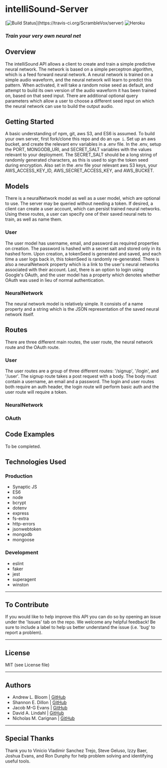 # intelliSound-Server

[![Build Status](https://travis-ci.org/IntelliSound/intelliSound-Server.svg?)](https://travis-ci.org/ScrambleVox/server)
![Heroku](http://heroku-badge.herokuapp.com/?app=intellisound-server&style=flat&svg=1)

### _Train your very own neural net_

## Overview

The intelliSound API allows a client to create and train a simple predictive neural network. The network is based on a simple perceptron algorithm, which is a feed forward neural network. A neural network is trained on a simple audio waveform, and the neural network will learn to predict this pattern. When activated, it will take a random noise seed as default, and attempt to build its own version of the audio waveform it has been trained on, based on that seed input. There are additional optional query parameters which allow a user to choose a different seed input on which the neural network can use to build the output audio.

## Getting Started

A basic understanding of npm, git, aws S3, and ES6 is assumed. To build your own server, first fork/clone this repo and do an `npm i`. Set up an aws bucket, and create the relevant env variables in a .env file. In the .env, setup the PORT, MONGODB_URI, and SECRET_SALT variables with the values relevant to your deployment. The SECRET_SALT should be a long string of randomly generated characters, as this is used to sign the token seed during encryption. Also set in the .env file your relevant aws S3 keys, your AWS_ACCESS_KEY_ID, AWS_SECRET_ACCESS_KEY, and AWS_BUCKET.

## Models

There is a neuralNetwork model as well as a user model, which are optional to use. The server may be queried without needing a token. If desired, a client can create a user account, which can persist trained neural networks. Using these routes, a user can specify one of their saved neural nets to train, as well as name them.

### User

The user model has username, email, and password as required properties on creation. The password is hashed with a secret salt and stored only in its hashed form. Upon creation, a tokenSeed is generated and saved, and each time a user logs back in, this tokenSeed is randomly re-generated. There is also a neuralNetwork property which is a link to the user's neural networks associated with their account. Last, there is an option to login using Google's OAuth, and the user model has a property which denotes whether OAuth was used in lieu of normal authentication.

### NeuralNetwork

The neural network model is relatively simple. It consists of a name property and a string which is the JSON representation of the saved neural network itself.

## Routes

There are three different main routes, the user route, the neural network route and the OAuth route.

### User

The user routes are a group of three different routes: '/signup', '/login', and '/user'. The signup route takes a post request with a body. The body must contain a username, an email and a password. The login and user routes both require an auth header, the login route will perform basic auth and the user route will require a token.

### NeuralNetwork



### OAuth

## Code Examples

To be completed.

## Technologies Used

### Production
* Synaptic JS
* ES6
* node
* bcrypt
* dotenv
* express
* fs-extra
* http-errors
* jsonwebtoken
* mongodb
* mongoose

### Development
* eslint
* faker
* jest
* superagent
* winston
***
## To Contribute
If you would like to help improve this API you can do so by opening an issue under the 'Issues' tab on the repo. We welcome any helpful feedback! Be sure to include a label to help us better understand the issue (i.e. 'bug' to report a problem).
***
## License
MIT (see License file)
***
## Authors
- Andrew L. Bloom | [GitHub](https://github.com/ALB37)
- Shannon E. Dillon | [GitHub](https://github.com/sedillon93)
- Jacob M-G Evans | [GitHub](https://github.com/cloud887)
- David A. Lindahl | [GitHub](https://github.com/austriker27)
- Nicholas M. Carignan | [GitHub](https://github.com/ncarignan)
***
## Special Thanks
Thank you to Vinicio Vladimir Sanchez Trejo, Steve Geluso, Izzy Baer, Joshua Evans, and Ron Dunphy for help problem solving and identifying useful tools.
